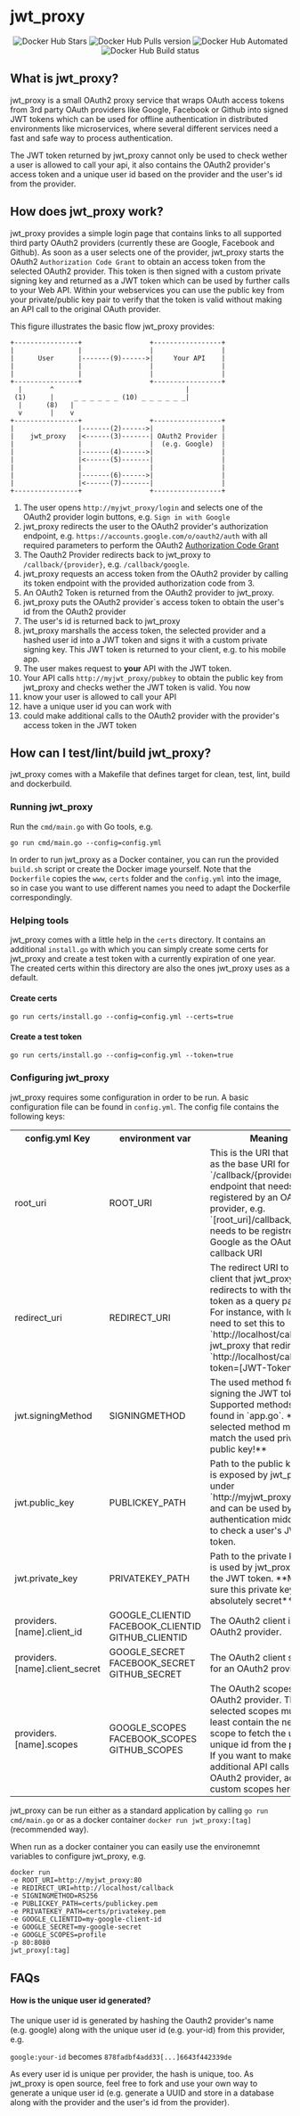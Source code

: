 # jwt_proxy

<p align="center">
    <img src="https://img.shields.io/docker/stars/krinklesaurus/jwt_proxy.svg"
          alt="Docker Hub Stars">
    <img src="https://img.shields.io/docker/pulls/krinklesaurus/jwt_proxy.svg"
          alt="Docker Hub Pulls version">
    <img src="https://img.shields.io/docker/automated/krinklesaurus/jwt_proxy.svg"
          alt="Docker Hub Automated">
    <img src="https://img.shields.io/docker/build/krinklesaurus/jwt_proxy.svg"
          alt="Docker Hub Build status">
</p>


## What is jwt_proxy?

jwt_proxy is a small OAuth2 proxy service that wraps OAuth access tokens from 3rd party OAuth providers like Google, Facebook or Github into signed JWT tokens which can be used for offline authentication in distributed environments like microservices, where several different services need a fast and safe way to process authentication.

The JWT token returned by jwt_proxy cannot only be used to check wether a user is allowed to call your api, it also contains the OAuth2 provider's access token and a unique user id based on the provider and the user's id from the provider.

## How does jwt_proxy work?

jwt_proxy provides a simple login page that contains links to all supported third party OAuth2 providers (currently these are Google, Facebook and Github). As soon as a user selects one of the provider, jwt_proxy starts the OAuth2 `Authorization Code Grant` to obtain an access token from the selected OAuth2 provider. This token is then signed with a custom private signing key and returned as a JWT token which can be used by further calls to your Web API. Within your webservices you can use the public key from your private/public key pair to verify that the token is valid without making an API call to the original OAuth provider.

This figure illustrates the basic flow jwt_proxy provides:

```
+----------------+                 +-----------------+
|                |                 |                 |
|      User      |-------(9)------>|     Your API    |
|                |                 |                 |
|                |                 |                 |
+----------------+                 +-----------------+
  |       ^                                 |
 (1)      |     _ _ _ _ _ _ (10) _ _ _ _ _ _|
  |      (8)   |         
  v       |    v
+----------------+                 +-----------------+
|                |-------(2)------>|                 |
|    jwt_proxy   |<------(3)-------| OAuth2 Provider |
|                |                 |  (e.g. Google)  |
|                |-------(4)------>|                 |
|                |<------(5)-------|                 |
|                |                 |                 |
|                |-------(6)------>|                 |
|                |<------(7)-------|                 |
+----------------+                 +-----------------+                        

```
1. The user opens `http://myjwt_proxy/login` and selects one of the OAuth2 provider login buttons, e.g. `Sign in with Google`
2. jwt_proxy redirects the user to the OAuth2 provider's authorization endpoint, e.g. `https://accounts.google.com/o/oauth2/auth` with all required parameters to perform the OAuth2 [Authorization Code Grant](https://tools.ietf.org/html/rfc6749#section-4.1)
3. The Oauth2 Provider redirects back to jwt_proxy to `/callback/{provider}`, e.g. `/callback/google`.
4. jwt_proxy requests an access token from the OAuth2 provider by calling its token endpoint with the provided authorization code from 3.
5. An OAuth2 Token is returned from the OAuth2 provider to jwt_proxy.
6. jwt_proxy puts the OAuth2 provider`s access token to obtain the user's id from the OAuth2 provider
7. The user's id is returned back to jwt_proxy
8. jwt_proxy marshalls the access token, the selected provider and a hashed user id into a JWT token and signs it with a custom private signing key. This JWT token is returned to your client, e.g. to his mobile app.
9. The user makes request to **your** API with the JWT token.
10. Your API calls `http://myjwt_proxy/pubkey` to obtain the public key from jwt_proxy and checks wether the JWT token is valid. You now
  1. know your user is allowed to call your API
  2. have a unique user id you can work with
  3. could make additional calls to the OAuth2 provider with the provider's access token in the JWT token

 ## How can I test/lint/build jwt_proxy?
 
 jwt_proxy comes with a Makefile that defines target for clean, test, lint, build and dockerbuild.

 ### Running jwt_proxy

 Run the `cmd/main.go` with Go tools, e.g.

 ```
 go run cmd/main.go --config=config.yml
 ```

 In order to run jwt_proxy as a Docker container, you can run the provided `build.sh` script or create the Docker image yourself. Note that the `Dockerfile` copies the `www`, `certs` folder and the `config.yml` into the image, so in case you want to use different names you need to adapt the Dockerfile correspondingly.

 ### Helping tools

 jwt_proxy comes with a little help in the `certs` directory. It contains an additional `install.go` with which you can simply create some certs for jwt_proxy and create a test token with a currently expiration of one year. The created certs within this directory are also the ones jwt_proxy uses as a default.

 #### Create certs

 ```
 go run certs/install.go --config=config.yml --certs=true
 ```

 #### Create a test token

 ```
 go run certs/install.go --config=config.yml --token=true
 ```

 ### Configuring jwt_proxy

jwt_proxy requires some configuration in order to be run. A basic configuration file can be found in `config.yml`. The config file contains the following keys:

<table>
  <tr>
    <th>config.yml Key</th>
    <th>environment var</th>
    <th>Meaning</th>
  </tr>
  <tr>
    <td>root_uri</td>
    <td>ROOT_URI</td>  
    <td>This is the URI that is used as the base URI for the `/callback/{provider}` endpoint that needs to be registered by an OAuth2 provider, e.g. `[root_uri]/callback/google` needs to be registred by Google as the OAuth2 callback URI</td>
  <tr>
  <tr>
    <td>redirect_uri</td>  
    <td>REDIRECT_URI</td>
    <td>The redirect URI to the client that jwt_proxy redirects to with the JWT token as a query parameter. For instance, with Ionic you need to set this to `http://localhost/callback`. jwt_proxy that redirects to `http://localhost/callback?token=[JWT-Token]`</td>
  <tr>
  <tr>
    <td>jwt.signingMethod</td>  
    <td>SIGNINGMETHOD</td>
    <td>The used method for signing the JWT token. Supported methods can be found in `app.go`. **The selected method must match the used private and public key!**</td>
  <tr>
  <tr>
    <td>jwt.public_key</td>  
    <td>PUBLICKEY_PATH</td>
    <td>Path to the public key that is exposed by jwt_proxy under `http://myjwt_proxy/pubkey` and can be used by your authentication middleware to check a user's JWT token.</td>
  <tr>
  <tr>
    <td>jwt.private_key</td>  
    <td>PRIVATEKEY_PATH</td>
    <td>Path to the private key that is used by jwt_proxy to sign the JWT token. **Make sure this private key stays absolutely secret**</td>
  <tr>  
  <tr>
    <td>providers.[name].client_id</td>  
    <td>
      GOOGLE_CLIENTID
      FACEBOOK_CLIENTID
      GITHUB_CLIENTID
    </td>
    <td>The OAuth2 client id for an OAuth2 provider.</td>
  <tr>     
  <tr>
    <td>providers.[name].client_secret</td>  
    <td>
      GOOGLE_SECRET
      FACEBOOK_SECRET
      GITHUB_SECRET
    </td>    
    <td>The OAuth2 client secret for an OAuth2 provider.</td>
  <tr>
  <tr>
    <td>providers.[name].scopes</td>
    <td>
      GOOGLE_SCOPES
      FACEBOOK_SCOPES
      GITHUB_SCOPES
    </td>        
    <td>The OAuth2 scopes for an OAuth2 provider. The selected scopes must at least contain the necessary scope to fetch the user's unique id from the provider. If you want to make additional API calls to the OAuth2 provider, add your custom scopes here.</td>
  <tr>        
</table>

 jwt_proxy can be run either as a standard application by calling `go run cmd/main.go` or as a docker container `docker run jwt_proxy:[tag]`(recommended way).

 When run as a docker container you can easily use the environemnt variables to configure jwt_proxy, e.g.
 ```
docker run
-e ROOT_URI=http://myjwt_proxy:80
-e REDIRECT_URI=http://localhost/callback
-e SIGNINGMETHOD=RS256
-e PUBLICKEY_PATH=certs/publickey.pem
-e PRIVATEKEY_PATH=certs/privatekey.pem
-e GOOGLE_CLIENTID=my-google-client-id
-e GOOGLE_SECRET=my-google-secret
-e GOOGLE_SCOPES=profile
-p 80:8080
jwt_proxy[:tag]
 ```

 ## FAQs

 #### How is the unique user id generated?

 The unique user id is generated by hashing the Oauth2 provider's name (e.g. google) along with the unique user id (e.g. your-id) from this provider, e.g.

  `google:your-id` becomes `878fadbf4add33[...]6643f442339de`

  As every user id is unique per provider, the hash is unique, too. As jwt_proxy is open source, feel free to fork and use your own way to generate a unique user id (e.g. generate a UUID and store in a database along with the provider and the user's id from the provider).
